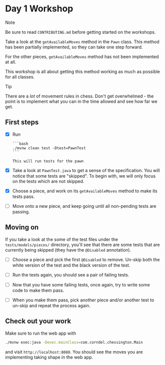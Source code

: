 # Day 1 Workshop

> [!NOTE]
>
> Be sure to read `CONTRIBUTING.md` before getting started on the workshops.

Take a look at the `getAvailableMoves` method in the `Pawn` class. This method
has been partially implemented, so they can take one step forward.

For the other pieces, `getAvailableMoves` method has not been implemented at
all.

This workshop is all about getting this method working as much as possible for
all classes.

> [!TIP]
>
> There are a _lot_ of movement rules in chess. Don't get overwhelmed - the
> point is to implement what you can in the time allowed and see how far we get.

## First steps

- [x] Run

      ```bash
      ./mvnw clean test -Dtest=PawnTest
      ```

      This will run tests for the pawn

- [x] Take a look at `PawnTest.java` to get a sense of the specification. You
  will notice that some tests are "skipped". To begin with, we will only
  focus on the tests which are not skipped.

- [x] Choose a piece, and work on its `getAvailableMoves` method to make its
  tests pass.

- [ ] Move onto a new piece, and keep going until all non-pending tests are
  passing.

## Moving on

If you take a look at the some of the test files under the
`tests/models/pieces/` directory, you'll see that there are some tests that are
currently being skipped (they have the `@Disabled` annotation).

- [ ] Choose a piece and pick the first `@Disabled` to remove. Un-skip both the
  white version of the test and the black version of the test.

- [ ] Run the tests again, you should see a pair of failing tests.

- [ ] Now that you have some failing tests, once again, try to write some code
  to make them pass.

- [ ] When you make them pass, pick another piece and/or another test to un-skip
  and repeat the process again.

## Check out your work

Make sure to run the web app with

```bash
./mvnw exec:java -Dexec.mainClass=com.corndel.chessington.Main
```

and visit `http://localhost:8080`. You should see the moves you are implementing
taking shape in the web app.
